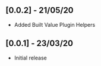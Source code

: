 ## [0.0.2] - 21/05/20

* Added Built Value Plugin Helpers

## [0.0.1] - 23/03/20

* Initial release
